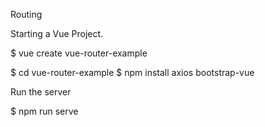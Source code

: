 

Routing

Starting a Vue Project. 

$ vue create vue-router-example

$ cd vue-router-example
$ npm install axios bootstrap-vue

Run the server

$ npm run serve

